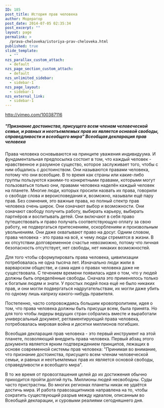 ```yaml
---
ID: 185
post_title: История прав человека
author: Модератор
post_date: 2014-07-05 02:35:34
post_excerpt: ""
layout: page
permalink: >
  /prava-cheloveka/istoriya-prav-cheloveka.html
published: true
slide_template:
  - ""
nzs_parallax_custom_attach:
  - default
nzs_page_section_custom_attach:
  - default
nzs_unlimited_sidebar:
  - sidebar-1
nzs_page_layout:
  - sidebar-1
nzs_external_link:
  - sidebar-1
---
```

http://vimeo.com/100387116
<h5>"Признание достоинства, присущего всем членам человеческой семьи, и равных и неотъемлемых прав их является основой свободы, справедливости и всеобщего мира" Всеобщая декларация прав человека</h5>
Права человека основываются на принципе уважения индивидуума. И фундаментальная предпосылка состоит в том, что каждый человек - нравственное и разумное существо, которое заслуживает того, чтобы с ним общались с достоинством. Они называются правами человека, потому что они всеобщие. В то время как страны или какие-либо группы пользуются какими-то конкретными правами, которыми могут пользоваться только они, правами человека наделён каждый человек на планете. Многие люди, которых просили назвать их права, говорили о свободе слова и вероисповедания и, возможно, называли ещё пару прав. Без сомнения, это важные права, но полный спектр прав человека очень широк. Они означают выбор и возможности. Они означают свободу получить работу, выбирать карьеру, выбирать партнёров и воспитывать детей. Они включают в себя право путешествовать и право получать соответствующую оплату за свою работу, не подвергаться притеснениям, оскорблениям и произвольным увольнениям. Они даже охватывают право на досуг. Одним словом, права человека - это права на всё, к чему люди стремятся в жизни. В их отсутствии долговременное счастье невозможно, потому что личная безопасность отсутствует, нет свободы, нет никаких возможностей.

Для того чтобы сформулировать права человека, цивилизации потребовалась не одна тысяча лет. Изначально люди жили в варварском обществе, и сама идея о правах человека даже не существовала. С течением времени появилась идея о том, что у людей должны быть определённые свободы. Сначала это применялось только к богатым людям и знати. У простых людей пока ещё не было никаких прав, и они могли подвергаться надругательствам, их могли даже убить по одному лишь капризу какого-нибудь правителя.

Постепенно, часто сопровождаясь большим кровопролитием, идея о том, что права человека должны быть присущи всем, была принята. Но для того чтобы лидеры ведущих стран собрались вместе и выработали универсальный документ, регламентирующий права человека, потребовалась мировая война и десятки миллионов погибших.

Всеобщая декларация прав человека - это первый инструмент на этой планете, позволяющий внедрить права человека. Первый абзац этого документа является ярким подтверждением принципов, лежащих в основе современной системы прав человека: "Принимая во внимание, что признание достоинства, присущего всем членам человеческой семьи, и равных и неотъемлемых прав их является основой свободы, справедливости и всеобщего мира".

В то же время от провозглашения целей до их достижения обычно приходится пройти долгий путь. Миллионы людей несвободны. Суды часто пристрастны. Во многих регионах планеты никак не удаётся достичь мира. И работа правозащитников направлена на то, чтобы сократить существующий разрыв между идеалом, описанным во Всеобщей декларации, и суровыми реалиями сегодняшнего дня.